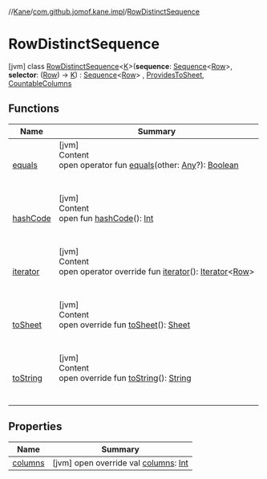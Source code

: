 //[Kane](../../index.md)/[com.github.jomof.kane.impl](../index.md)/[RowDistinctSequence](index.md)



# RowDistinctSequence  
 [jvm] class [RowDistinctSequence](index.md)<[K](index.md)>(**sequence**: [Sequence](https://kotlinlang.org/api/latest/jvm/stdlib/kotlin.sequences/-sequence/index.html)<[Row](../../com.github.jomof.kane/-row/index.md)>, **selector**: ([Row](../../com.github.jomof.kane/-row/index.md)) -> [K](index.md)) : [Sequence](https://kotlinlang.org/api/latest/jvm/stdlib/kotlin.sequences/-sequence/index.html)<[Row](../../com.github.jomof.kane/-row/index.md)> , [ProvidesToSheet](../../com.github.jomof.kane/-provides-to-sheet/index.md), [CountableColumns](../../com.github.jomof.kane/-countable-columns/index.md)   


## Functions  
  
|  Name|  Summary| 
|---|---|
| <a name="kotlin/Any/equals/#kotlin.Any?/PointingToDeclaration/"></a>[equals](../../com.github.jomof.kane.impl.visitor/-difference-visitor/index.md#%5Bkotlin%2FAny%2Fequals%2F%23kotlin.Any%3F%2FPointingToDeclaration%2F%5D%2FFunctions%2F-225615094)| <a name="kotlin/Any/equals/#kotlin.Any?/PointingToDeclaration/"></a>[jvm]  <br>Content  <br>open operator fun [equals](../../com.github.jomof.kane.impl.visitor/-difference-visitor/index.md#%5Bkotlin%2FAny%2Fequals%2F%23kotlin.Any%3F%2FPointingToDeclaration%2F%5D%2FFunctions%2F-225615094)(other: [Any](https://kotlinlang.org/api/latest/jvm/stdlib/kotlin/-any/index.html)?): [Boolean](https://kotlinlang.org/api/latest/jvm/stdlib/kotlin/-boolean/index.html)  <br><br><br>
| <a name="kotlin/Any/hashCode/#/PointingToDeclaration/"></a>[hashCode](../../com.github.jomof.kane.impl.visitor/-difference-visitor/index.md#%5Bkotlin%2FAny%2FhashCode%2F%23%2FPointingToDeclaration%2F%5D%2FFunctions%2F-225615094)| <a name="kotlin/Any/hashCode/#/PointingToDeclaration/"></a>[jvm]  <br>Content  <br>open fun [hashCode](../../com.github.jomof.kane.impl.visitor/-difference-visitor/index.md#%5Bkotlin%2FAny%2FhashCode%2F%23%2FPointingToDeclaration%2F%5D%2FFunctions%2F-225615094)(): [Int](https://kotlinlang.org/api/latest/jvm/stdlib/kotlin/-int/index.html)  <br><br><br>
| <a name="com.github.jomof.kane.impl/RowDistinctSequence/iterator/#/PointingToDeclaration/"></a>[iterator](iterator.md)| <a name="com.github.jomof.kane.impl/RowDistinctSequence/iterator/#/PointingToDeclaration/"></a>[jvm]  <br>Content  <br>open operator override fun [iterator](iterator.md)(): [Iterator](https://kotlinlang.org/api/latest/jvm/stdlib/kotlin.collections/-iterator/index.html)<[Row](../../com.github.jomof.kane/-row/index.md)>  <br><br><br>
| <a name="com.github.jomof.kane.impl/RowDistinctSequence/toSheet/#/PointingToDeclaration/"></a>[toSheet](to-sheet.md)| <a name="com.github.jomof.kane.impl/RowDistinctSequence/toSheet/#/PointingToDeclaration/"></a>[jvm]  <br>Content  <br>open override fun [toSheet](to-sheet.md)(): [Sheet](../../com.github.jomof.kane.impl.sheet/-sheet/index.md)  <br><br><br>
| <a name="com.github.jomof.kane.impl/RowDistinctSequence/toString/#/PointingToDeclaration/"></a>[toString](to-string.md)| <a name="com.github.jomof.kane.impl/RowDistinctSequence/toString/#/PointingToDeclaration/"></a>[jvm]  <br>Content  <br>open override fun [toString](to-string.md)(): [String](https://kotlinlang.org/api/latest/jvm/stdlib/kotlin/-string/index.html)  <br><br><br>


## Properties  
  
|  Name|  Summary| 
|---|---|
| <a name="com.github.jomof.kane.impl/RowDistinctSequence/columns/#/PointingToDeclaration/"></a>[columns](columns.md)| <a name="com.github.jomof.kane.impl/RowDistinctSequence/columns/#/PointingToDeclaration/"></a> [jvm] open override val [columns](columns.md): [Int](https://kotlinlang.org/api/latest/jvm/stdlib/kotlin/-int/index.html)   <br>

